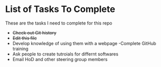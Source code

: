 # List of Tasks To Complete

These are the tasks I need to complete for this repo

- ~~Check out Git history~~
- ~~Edit this file~~
- Develop knowledge of using them with a webpage
 -Complete GitHub training
- Ask people to create tutroials for differnt softwares
- Email HoD and other steering group members
